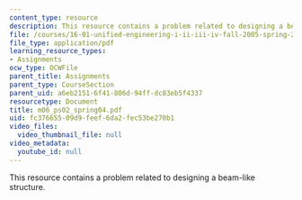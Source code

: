 ```yaml
---
content_type: resource
description: This resource contains a problem related to designing a beam-like structure.
file: /courses/16-01-unified-engineering-i-ii-iii-iv-fall-2005-spring-2006/fc37665509d9feef6da2fec53be270b1_m06_ps02_spring04.pdf
file_type: application/pdf
learning_resource_types:
- Assignments
ocw_type: OCWFile
parent_title: Assignments
parent_type: CourseSection
parent_uid: a6eb2151-6f41-806d-94ff-dc83eb5f4337
resourcetype: Document
title: m06_ps02_spring04.pdf
uid: fc376655-09d9-feef-6da2-fec53be270b1
video_files:
  video_thumbnail_file: null
video_metadata:
  youtube_id: null
---
```

This resource contains a problem related to designing a beam-like structure.